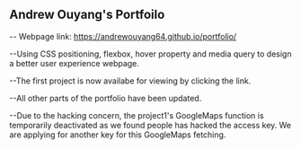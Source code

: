 ## Andrew Ouyang's Portfoilo

-- Webpage link: https://andrewouyang64.github.io/portfolio/

--Using CSS positioning, flexbox, hover property and media query to design
a better user experience webpage.

--The first project is now availabe for viewing by clicking the link.

--All other parts of the portfolio have been updated.

--Due to the hacking concern, the project1's GoogleMaps function is temporarily deactivated as we found people has hacked the access key. We are applying for another key for this GoogleMaps fetching. 
